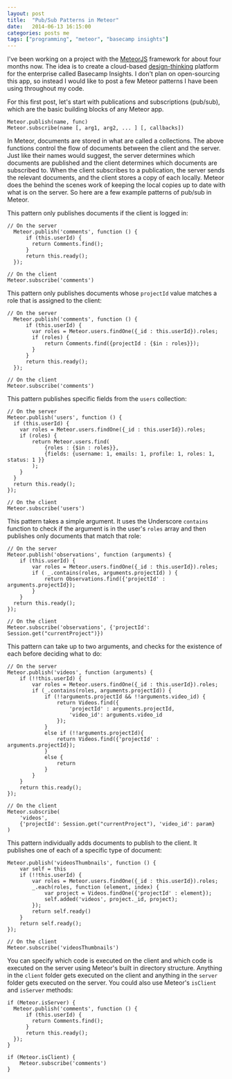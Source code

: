 ```yaml
---
layout: post
title:  "Pub/Sub Patterns in Meteor"
date:   2014-06-13 16:15:00
categories: posts me
tags: ["programming", "meteor", "basecamp insights"]
---
```


I've been working on a project with the [MeteorJS](http://www.meteor.com) framework for about four months now.  The idea is to create a cloud-based [design-thinking](http://en.wikipedia.org/wiki/Design_thinking) platform for the enterprise called Basecamp Insights.  I don't plan on open-sourcing this app, so instead I would like to post a few Meteor patterns I have been using throughout my code.

For this first post, let's start with publications and subscriptions (pub/sub), which are the basic building blocks of any Meteor app.

	Meteor.publish(name, func)
	Meteor.subscribe(name [, arg1, arg2, ... ] [, callbacks])

In Meteor, documents are stored in what are called a collections. The above functions control the flow of documents between the client and the server.  Just like their names would suggest, the server determines which documents are published and the client determines which documents are subscribed to.  When the client subscribes to a publication, the server sends the relevant documents, and the client stores a copy of each locally.  Meteor does the behind the scenes work of keeping the local copies up to date with what is on the server.  So here are a few example patterns of pub/sub in Meteor.

This pattern only publishes documents if the client is logged in:

	// On the server
	  Meteor.publish('comments', function () {
		  if (this.userId) {
			return Comments.find();
		  }
		  return this.ready();
	  });

	// On the client
	Meteor.subscribe('comments')

This pattern only publishes documents whose `projectId` value matches a role that is assigned to the client:

	// On the server
	  Meteor.publish('comments', function () {
		  if (this.userId) {
			var roles = Meteor.users.findOne({_id : this.userId}).roles;
			if (roles) {
				return Comments.find({projectId : {$in : roles}});
			}
		  }
		  return this.ready();
	  });

	// On the client
	Meteor.subscribe('comments')

This pattern publishes specific fields from the `users` collection:

	// On the server
	Meteor.publish('users', function () {
	  if (this.userId) {
		var roles = Meteor.users.findOne({_id : this.userId}).roles;
		if (roles) {
			return Meteor.users.find(
				{roles : {$in : roles}},
				{fields: {username: 1, emails: 1, profile: 1, roles: 1, status: 1 }}
			);
		}
	  }
	  return this.ready();
	});

	// On the client
	Meteor.subscribe('users')


This pattern takes a simple argument.  It uses the Underscore `contains` function to check if the argument is in the user's `roles` array and then publishes only documents that match that role:

	// On the server
	Meteor.publish('observations', function (arguments) {
		if (this.userId) {
			var roles = Meteor.users.findOne({_id : this.userId}).roles;
			if ( _.contains(roles, arguments.projectId) ) {
				return Observations.find({'projectId' : arguments.projectId});
			}
		}
	  return this.ready();
	});

	// On the client
	Meteor.subscribe('observations', {'projectId': Session.get("currentProject")})

This pattern can take up to two arguments, and checks for the existence of each before deciding what to do:

	// On the server
	Meteor.publish('videos', function (arguments) {
		if (!!this.userId) {
			var roles = Meteor.users.findOne({_id : this.userId}).roles;
			if (_.contains(roles, arguments.projectId)) {
				if (!!arguments.projectId && !!arguments.video_id) {
					return Videos.find({
						'projectId' : arguments.projectId,
						'video_id': arguments.video_id
					});
				}
				else if (!!arguments.projectId){
					return Videos.find({'projectId' : arguments.projectId});
				}
				else {
					return
				}
			}
		}
		return this.ready();
	});

	// On the client
	Meteor.subscribe(
		'videos',
		{'projectId': Session.get("currentProject"), 'video_id': param}
	)

This pattern individually adds documents to publish to the client.  It publishes one of each of a specific type of document:

	Meteor.publish('videosThumbnails', function () {
		var self = this
		if (!!this.userId) {
			var roles = Meteor.users.findOne({_id : this.userId}).roles;
			_.each(roles, function (element, index) {
				var project = Videos.findOne({'projectId' : element});
				self.added('videos', project._id, project);
			});
			return self.ready()
		}
		return self.ready();
	});

	// On the client
	Meteor.subscribe('videosThumbnails')

You can specify which code is executed on the client and which code is executed on the server using Meteor's built in directory structure.  Anything in the `client` folder gets executed on the client and anything in the `server` folder gets executed on the server.  You could also use Meteor's `isClient` and `isServer` methods:

	if (Meteor.isServer) {
	  Meteor.publish('comments', function () {
		  if (this.userId) {
			return Comments.find();
		  }
		  return this.ready();
	  });
	}

	if (Meteor.isClient) {
		Meteor.subscribe('comments')
	}
